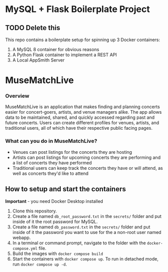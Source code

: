 # MySQL + Flask Boilerplate Project
## TODO Delete this
This repo contains a boilerplate setup for spinning up 3 Docker containers: 
1. A MySQL 8 container for obvious reasons
1. A Python Flask container to implement a REST API
1. A Local AppSmith Server


# MuseMatchLive
### Overview
MuseMatchLive is an application that makes finding and planning concerts easier for concert-goers, artists, and venue managers alike. The app allows data to be maintained, shared, and quickly accessed regarding past and future concerts. Users can create different profiles for venues, artists, and traditional users, all of which have their respective public facing pages. 

### What can you do in MuseMatchLive?
- Venues can post listings for the concerts they are hosting
- Artists can post listings for upcoming concerts they are performing and a list of concerts they have performed 
- Traditional users can keep track the concerts they have or will attend, as well as concerts they'd like to attend


## How to setup and start the containers
**Important** - you need Docker Desktop installed

1. Clone this repository.  
1. Create a file named `db_root_password.txt` in the `secrets/` folder and put inside of it the root password for MySQL. 
1. Create a file named `db_password.txt` in the `secrets/` folder and put inside of it the password you want to use for the a non-root user named webapp. 
1. In a terminal or command prompt, navigate to the folder with the `docker-compose.yml` file.  
1. Build the images with `docker compose build`
1. Start the containers with `docker compose up`.  To run in detached mode, run `docker compose up -d`. 




